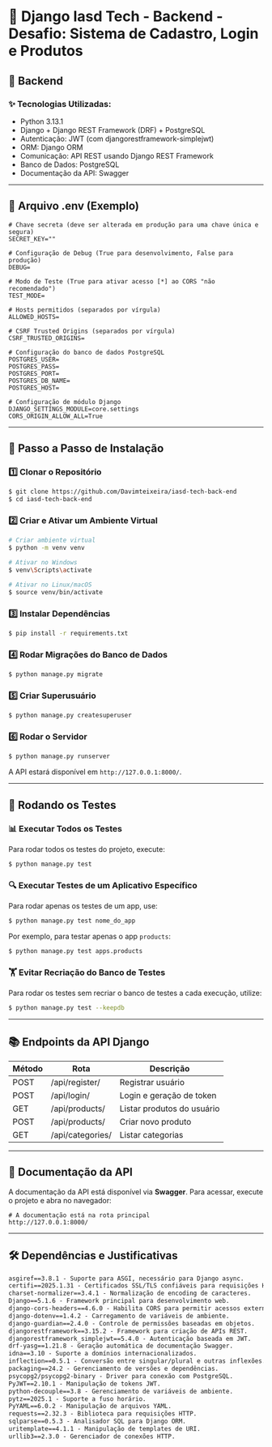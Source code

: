 # 💌 Django Iasd Tech - Backend  - Desafio: Sistema de Cadastro, Login e Produtos

## 🚀 Backend

### ✨ **Tecnologias Utilizadas:**

- Python 3.13.1
- Django + Django REST Framework (DRF) + PostgreSQL
- Autenticação: JWT (com djangorestframework-simplejwt)
- ORM: Django ORM
- Comunicação: API REST usando Django REST Framework
- Banco de Dados: PostgreSQL
- Documentação da API: Swagger

---

## 📄 **Arquivo .env (Exemplo)**

```env
# Chave secreta (deve ser alterada em produção para uma chave única e segura)
SECRET_KEY=""

# Configuração de Debug (True para desenvolvimento, False para produção)
DEBUG=

# Modo de Teste (True para ativar acesso [*] ao CORS "não recomendado")
TEST_MODE=

# Hosts permitidos (separados por vírgula)
ALLOWED_HOSTS=

# CSRF Trusted Origins (separados por vírgula)
CSRF_TRUSTED_ORIGINS=

# Configuração do banco de dados PostgreSQL
POSTGRES_USER=
POSTGRES_PASS=
POSTGRES_PORT=
POSTGRES_DB_NAME=
POSTGRES_HOST=

# Configuração de módulo Django
DJANGO_SETTINGS_MODULE=core.settings
CORS_ORIGIN_ALLOW_ALL=True
```

---

## 📅 **Passo a Passo de Instalação**

### 1️⃣ **Clonar o Repositório**

```sh
$ git clone https://github.com/Davimteixeira/iasd-tech-back-end
$ cd iasd-tech-back-end
```

### 2️⃣ **Criar e Ativar um Ambiente Virtual**

```sh
# Criar ambiente virtual
$ python -m venv venv

# Ativar no Windows
$ venv\Scripts\activate

# Ativar no Linux/macOS
$ source venv/bin/activate
```

### 3️⃣ **Instalar Dependências**

```sh
$ pip install -r requirements.txt
```

### 4️⃣ **Rodar Migrações do Banco de Dados**

```sh
$ python manage.py migrate
```

### 5️⃣ **Criar Superusuário**

```sh
$ python manage.py createsuperuser
```

### 6️⃣ **Rodar o Servidor**

```sh
$ python manage.py runserver
```

A API estará disponível em `http://127.0.0.1:8000/`.

---

## 🔄 **Rodando os Testes**

### 📊 **Executar Todos os Testes**

Para rodar todos os testes do projeto, execute:

```sh
$ python manage.py test
```

### 🔍 **Executar Testes de um Aplicativo Específico**

Para rodar apenas os testes de um app, use:

```sh
$ python manage.py test nome_do_app
```

Por exemplo, para testar apenas o app `products`:

```sh
$ python manage.py test apps.products
```

### 🏋️ **Evitar Recriação do Banco de Testes**

Para rodar os testes sem recriar o banco de testes a cada execução, utilize:

```sh
$ python manage.py test --keepdb
```

---

## 📚 **Endpoints da API Django**

| Método | Rota             | Descrição                  |
| ------ | ---------------- | -------------------------- |
| POST   | /api/register/   | Registrar usuário          |
| POST   | /api/login/      | Login e geração de token   |
| GET    | /api/products/   | Listar produtos do usuário |
| POST   | /api/products/   | Criar novo produto         |
| GET    | /api/categories/ | Listar categorias          |

---

## 📖 **Documentação da API**

A documentação da API está disponível via **Swagger**.
Para acessar, execute o projeto e abra no navegador:

```
# A documentação está na rota principal
http://127.0.0.1:8000/
```

---

## 🛠️ **Dependências e Justificativas**

```txt
asgiref==3.8.1 - Suporte para ASGI, necessário para Django async.
certifi==2025.1.31 - Certificados SSL/TLS confiáveis para requisições HTTP seguras.
charset-normalizer==3.4.1 - Normalização de encoding de caracteres.
Django==5.1.6 - Framework principal para desenvolvimento web.
django-cors-headers==4.6.0 - Habilita CORS para permitir acessos externos.
django-dotenv==1.4.2 - Carregamento de variáveis de ambiente.
django-guardian==2.4.0 - Controle de permissões baseadas em objetos.
djangorestframework==3.15.2 - Framework para criação de APIs REST.
djangorestframework_simplejwt==5.4.0 - Autenticação baseada em JWT.
drf-yasg==1.21.8 - Geração automática de documentação Swagger.
idna==3.10 - Suporte a domínios internacionalizados.
inflection==0.5.1 - Conversão entre singular/plural e outras inflexões.
packaging==24.2 - Gerenciamento de versões e dependências.
psycopg2/psycopg2-binary - Driver para conexão com PostgreSQL.
PyJWT==2.10.1 - Manipulação de tokens JWT.
python-decouple==3.8 - Gerenciamento de variáveis de ambiente.
pytz==2025.1 - Suporte a fuso horário.
PyYAML==6.0.2 - Manipulação de arquivos YAML.
requests==2.32.3 - Biblioteca para requisições HTTP.
sqlparse==0.5.3 - Analisador SQL para Django ORM.
uritemplate==4.1.1 - Manipulação de templates de URI.
urllib3==2.3.0 - Gerenciador de conexões HTTP.
```
